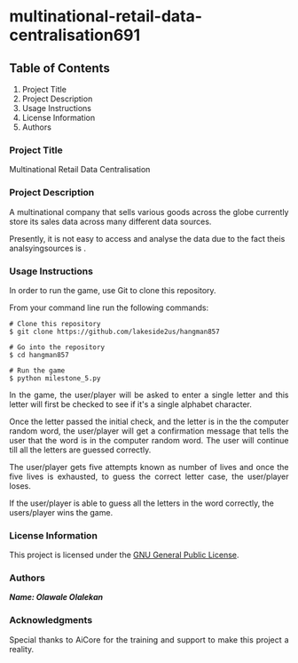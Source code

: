 # multinational-retail-data-centralisation691

## Table of Contents

1. Project Title
2. Project Description
3. Usage Instructions
4. License Information
5. Authors

### Project Title

Multinational Retail Data Centralisation

### Project Description

<p style='text-align: justify;'> A multinational company that sells various goods across the globe currently store its sales data across many different data sources.

Presently, it is not easy to access and analyse the data due to the fact theis  analsyingsources is .</p>

### Usage Instructions

In order to run the game, use Git to clone this repository.

From your command line run the following commands:

```
# Clone this repository
$ git clone https://github.com/lakeside2us/hangman857

# Go into the repository
$ cd hangman857

# Run the game
$ python milestone_5.py 
```

<p style='text-align: justify;'> In the game, the user/player will be asked to enter a single letter and this letter will first be checked to see if it's a single alphabet character.</p>
<p style='text-align: justify;'>Once the letter passed the initial check, and the letter is in the the computer random word, the user/player will get a confirmation message that tells the user that the word is in the computer random word. The user will continue till all the letters are guessed correctly.</p>
<p style='text-align: justify;'>The user/player gets five attempts known as number of lives and once the five lives is exhausted,  to guess the correct letter case, the user/player loses.</p>
If the user/player is able to guess all the letters in the word correctly, the users/player wins the game.</p>


### License Information

This project is licensed under the [GNU General Public License](https://www.gnu.org/licenses/gpl-3.0.en.html).

### Authors

***Name: Olawale Olalekan***

### Acknowledgments

<p style='text-align: justify;'>Special thanks to AiCore for the training and support to make this project a reality.